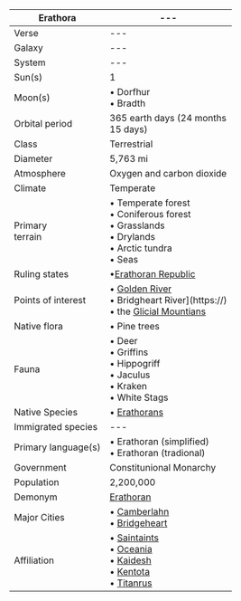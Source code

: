 |Erathora|---|
|---|---|
Verse | ---
Galaxy | ---
System | ---
Sun(s) | 1
Moon(s) | • Dorfhur<br/>• Bradth
Orbital period | 365 earth days (24 months<br/>15 days)
Class | Terrestrial 
Diameter | 5,763 mi 
Atmosphere | Oxygen and carbon dioxide 
Climate | Temperate
Primary<br/>terrain | • Temperate forest<br/>• Coniferous forest<br/>• Grasslands<br/>• Drylands<br/>• Arctic tundra<br/>• Seas
Ruling states | •[Erathoran Republic](https://)
Points of interest | • [Golden River](https://)<br/>• Bridgheart River](https://)<br/>• the [Glicial Mountians](https://)
Native flora | • Pine trees
Fauna | • Deer<br/>• Griffins<br/>• Hippogriff<br/>• Jaculus<br/>• Kraken<br/>• White Stags
Native Species | • [Erathorans](https://)
Immigrated species | ---
Primary language(s) | • Erathoran (simplified)<br/>• Erathoran (tradional)
Government | Constitunional Monarchy 
Population | 2,200,000 
Demonym | [Erathoran](https://)
Major Cities | • [Camberlahn](https://)<br/>• [Bridgeheart](https://)
Affiliation | • [Saintaints](https://)<br/>• [Oceania](https://)<br/>• [Kaidesh](https://)<br/>• [Kentota](https://)<br/>• [Titanrus](https://)
 
